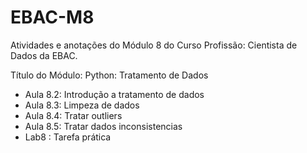 # EBAC-M8
Atividades e anotações do Módulo 8 do Curso Profissão: Cientista de Dados da EBAC.

Título do Módulo: Python: Tratamento de Dados
* Aula 8.2: Introdução a tratamento de dados
* Aula 8.3: Limpeza de dados
* Aula 8.4: Tratar outliers
* Aula 8.5: Tratar dados inconsistencias
* Lab8 : Tarefa prática
